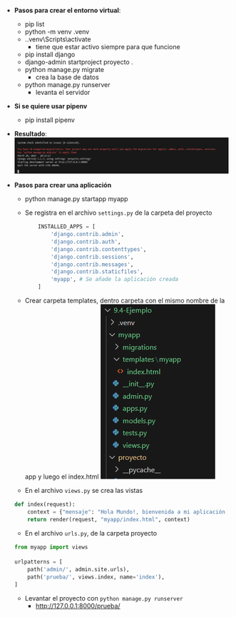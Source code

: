 - **Pasos para crear el entorno virtual**: 
    - pip list
    - python -m venv .venv
    - .\.venv\Scripts\activate          
        - tiene que estar activo siempre para que funcione       
    - pip install django
    - django-admin startproject proyecto .
    - python manage.py migrate
        - crea la base de datos
    - python manage.py runserver
        - levanta el servidor

- **Si se quiere usar pipenv**
    - pip install pipenv

- **Resultado**:
![alt text](image.png)

- **Pasos para crear una aplicación**
    - python manage.py startapp myapp
    - Se registra en el archivo `settings.py` de la carpeta del proyecto
        ```python
            INSTALLED_APPS = [
                'django.contrib.admin',
                'django.contrib.auth',
                'django.contrib.contenttypes',
                'django.contrib.sessions',
                'django.contrib.messages',
                'django.contrib.staticfiles',
                'myapp', # Se añade la aplicación creada
            ]
        ```

    - Crear carpeta templates, dentro carpeta con el mismo nombre de la app y luego el index.html
    ![alt text](image-1.png)

    - En el archivo `views.py` se crea las vistas
    ```python
    def index(request):
        context = {"mensaje": "Hola Mundo!, bienvenida a mi aplicación de Django"}
        return render(request, "myapp/index.html", context)
    ```
    - En el archivo `urls.py`,  de la carpeta proyecto
    ```python
    from myapp import views

    urlpatterns = [
        path('admin/', admin.site.urls),
        path('prueba/', views.index, name='index'),
    ]
    ```

    - Levantar el proyecto con `python manage.py runserver`
        - http://127.0.0.1:8000/prueba/


